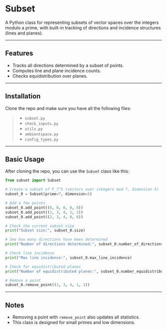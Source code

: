 # Subset

A Python class for representing subsets of vector spaces over the integers modulo a prime, with built-in tracking of directions and incidence structures (lines and planes).

---

## Features

- Tracks all directions determined by a subset of points.
- Computes line and plane incidence counts.
- Checks equidistribution over planes.

---

## Installation

Clone the repo and make sure you have all the following files:
>
> - `subset.py`
> - `check_inputs.py`
> - `utils.py`
> - `ambientspace.py`
> - `config_types.py`

---

## Basic Usage

After cloning the repo, you can use the `Subset` class like this:

```python
from subset import Subset

# Create a subset of F_7^5 (vectors over integers mod 7, dimension 5)
subset_0 = Subset(prime=7, dimension=5)

# Add a few points
subset_0.add_point((0, 0, 0, 0, 0))
subset_0.add_point((1, 3, 4, 1, 1))
subset_0.add_point((2, 3, 4, 0, 6))

# Check the current subset size
print("Subset size:", subset_0.size)

# See how many directions have been determined
print("Number of directions determined:", subset_0.number_of_directions_determined)

# Check line incidence
print("Max line incidence:", subset_0.max_line_incidence)

# Check for equidistributed planes
print("Number of equidistributed planes:", subset_0.number_equidistributed_planes)

# Remove a point
subset_0.remove_point((1, 3, 4, 1, 1))
```

---

## Notes

- Removing a point with `remove_point` also updates all statistics.
- This class is designed for small primes and low dimensions.
